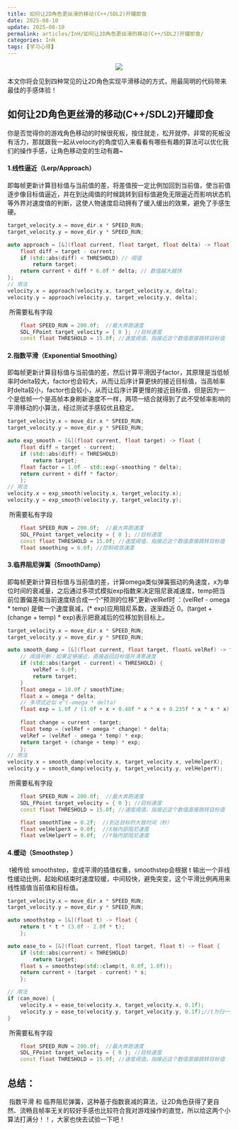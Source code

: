 ```yaml
---
title: 如何让2D角色更丝滑的移动(C++/SDL2)开罐即食
date: 2025-08-10
update: 2025-08-10
permalink: articles/InH/如何让2D角色更丝滑的移动(C++/SDL2)开罐即食/
categories: InH
tags: [学习心得]
---
```


<div align="center">

![](articles/InH/picture/cov.png)

</div>

本文你将会见到四种常见的让2D角色实现平滑移动的方式，用最简明的代码带来最佳的手感体验！

<!-- More --> 

## 如何让2D角色更丝滑的移动(C++/SDL2)开罐即食

​	你是否觉得你的游戏角色移动的时候很死板，按住就走，松开就停，非常的死板没有活力，那就跟我一起从velocity的角度切入来看看有哪些有趣的算法可以优化我们的操作手感，让角色移动变的生动有趣~

#### 1.线性逼近（Lerp/Approach）

​	即每帧更新计算目标值与当前值的差，将差值按一定比例加回到当前值，使当前值逐步像目标值逼近，并在到达阈值的时候跳转到目标值避免无限逼近而影响状态机等外界对速度值的判断，这使人物速度启动拥有了缓入缓出的效果，避免了手感生硬。

```c++
target_velocity.x = move_dir.x * SPEED_RUN;
target_velocity.y = move_dir.y * SPEED_RUN;

auto approach = [&](float current, float target, float delta) -> float {
    float diff = target - current;
    if (std::abs(diff) < THRESHOLD) // 阈值
        return target;
    return current + diff * 6.0f * delta; // 数值越大越快
};
// 用法
velocity.x = approach(velocity.x, target_velocity.x, delta);
velocity.y = approach(velocity.y, target_velocity.y, delta);
```

​	所需要私有字段

```c++
    float SPEED_RUN = 200.0f;  //最大奔跑速度
    SDL_FPoint target_velocity = { 0 }; //目标速度
    const float THRESHOLD = 15.0f; //速度阈值，指接近这个数值直接跳转目标值
```

#### 2.指数平滑（Exponential Smoothing）

​	即每帧更新计算目标值与当前值的差，然后计算平滑因子factor，其原理是当低帧率时delta较大，factor也会较大，从而让后序计算更快的接近目标值，当高帧率时delta较小，factor也会较小，从而让后序计算更慢的接近目标值，但是因为一个是低帧一个是高帧本身刷新速度不一样，两项一结合就得到了此不受帧率影响的平滑移动的小算法，经过测试手感较优且稳定。

```c++
target_velocity.x = move_dir.x * SPEED_RUN;
target_velocity.y = move_dir.y * SPEED_RUN;

auto exp_smooth = [&](float current, float target) -> float {
    float diff = target - current;
    if (std::abs(diff) < THRESHOLD)
        return target;
    float factor = 1.0f - std::exp(-smoothing * delta);
    return current + diff * factor;
    };
// 用法
velocity.x = exp_smooth(velocity.x, target_velocity.x);
velocity.y = exp_smooth(velocity.y, target_velocity.y);
```

​	所需要私有字段

```c++
    float SPEED_RUN = 200.0f;  //最大奔跑速度
    SDL_FPoint target_velocity = { 0 }; //目标速度
    const float THRESHOLD = 15.0f; //速度阈值，指接近这个数值直接跳转目标值
    float smoothing = 6.0f; //控制收敛速度
```

#### 3.临界阻尼弹簧（SmoothDamp）

​	即每帧更新计算目标值与当前值的差，计算omega类似弹簧振动的角速度，x为单位时间的衰减量，之后通过多项式模拟exp指数来决定阻尼衰减速度，temp把当前位置偏差和当前速度结合成一个“预测的位移”,更新velRef时 ：(velRef - omega * temp) 是做一个速度衰减，(* exp)应用阻尼系数，逐渐趋近 0。(target + (change + temp) * exp)表示把衰减后的位移加到目标上。

```c++
target_velocity.x = move_dir.x * SPEED_RUN;
target_velocity.y = move_dir.y * SPEED_RUN;

auto smooth_damp = [&](float current, float target, float& velRef) -> float {
    // 阈值判断：如果足够接近，直接返回目标值并清零速度
    if (std::abs(target - current) < THRESHOLD) {
        velRef = 0.0f;
        return target;
    }
    float omega = 10.0f / smoothTime;
    float x = omega * delta;
    // 多项式近似 e^(-omega * delta)
    float exp = 1.0f / (1.0f + x + 0.48f * x * x + 0.235f * x * x * x);
    
    float change = current - target;
    float temp = (velRef + omega * change) * delta;
    velRef = (velRef - omega * temp) * exp;
    return target + (change + temp) * exp;
    };
// 用法
velocity.x = smooth_damp(velocity.x, target_velocity.x, velHelperX);
velocity.y = smooth_damp(velocity.y, target_velocity.y, velHelperY);
```

​	所需要私有字段

```c++
    float SPEED_RUN = 200.0f;  //最大奔跑速度
    SDL_FPoint target_velocity = { 0 }; //目标速度
    const float THRESHOLD = 15.0f; //速度阈值，指接近这个数值直接跳转目标值  

	float smoothTime = 0.2f;  //到达目标的大致时间（秒）
    float velHelperX = 0.0f;  //X轴内部阻尼速度
    float velHelperY = 0.0f;  //Y轴内部阻尼速度
```

#### 4.缓动（Smoothstep ）

​	t被传给 smoothstep，变成平滑的插值权重，smoothstep会根据 t 输出一个非线性缓动比例，起始和结束时速度较缓，中间较快，避免突变，这个平滑比例再用来线性插值当前值和目标值。

```c++
target_velocity.x = move_dir.x * SPEED_RUN;
target_velocity.y = move_dir.y * SPEED_RUN;

auto smoothstep = [&](float t) -> float {
    return t * t * (3.0f - 2.0f * t);
    };

auto ease_to = [&](float current, float target, float t) -> float {
    if (std::abs(current) < THRESHOLD)
        return target;
    float s = smoothstep(std::clamp(t, 0.0f, 1.0f));
    return current + (target - current) * s;
    };

// 用法
if (can_move) {
    velocity.x = ease_to(velocity.x, target_velocity.x, 0.1f);
    velocity.y = ease_to(velocity.y, target_velocity.y, 0.1f);//t为归一化进度系数
}
```

​	所需要私有字段

```c++
    float SPEED_RUN = 200.0f;  //最大奔跑速度
    SDL_FPoint target_velocity = { 0 }; //目标速度
    const float THRESHOLD = 15.0f; //速度阈值，指接近这个数值直接跳转目标值 
```

## 总结：

​	指数平滑 和 临界阻尼弹簧，这种基于指数衰减的算法，让2D角色获得了更自然、流畅且帧率无关的较好手感也比较符合我对游戏操作的直觉，所以给这两个小算法打满分！！，大家也快去试验一下吧！

